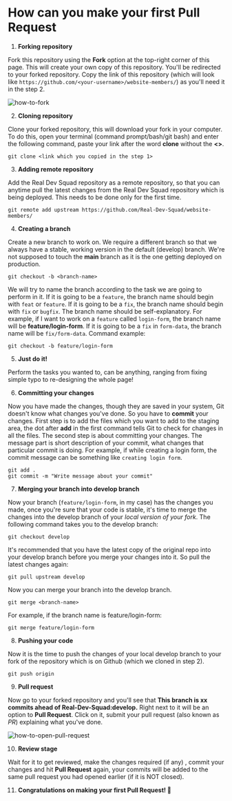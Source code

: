# How can you make your first **Pull Request**

1. **Forking repository**


Fork this repository using the **Fork** option at the top-right corner of this page. This will create your own copy of this repository. You'll be redirected to your forked repository. Copy the link of this repository (which will look like `https://github.com/<your-username>/website-members/`) as you'll need it in the step 2.

![how-to-fork](https://i.imgur.com/s9LLbOw.png)

2. **Cloning repository**


Clone your forked repository, this will download your fork in your computer. To do this, open your terminal (command prompt/bash/git bash) and enter the following command, paste your link after the word **clone** without the **<>**.
``` 
git clone <link which you copied in the step 1>
```

3. **Adding remote repository**



Add the Real Dev Squad repository as a remote repository, so that you can anytime pull the latest changes from the Real Dev Squad repository which is being deployed. This needs to be done only for the first time.
``` 
git remote add upstream https://github.com/Real-Dev-Squad/website-members/ 
```


4. **Creating a branch**



Create a new branch to work on. We require a different branch so that we always have a stable, working version in the default (develop) branch. We're not supposed to touch the **main** branch as it is the one getting deployed on production.
``` 
git checkout -b <branch-name> 
```
We will try to name the branch according to the task we are going to perform in it. If it is going to be a `feature`, the branch name should begin with `feat` or `feature`. If it is going to be a `fix`, the branch name should begin with `fix` or `bugfix`. The branch name should be self-explanatory.
For example, if I want to work on a `feature` called `login-form`, the branch name will be **feature/login-form**. If it is going to be a `fix` in `form-data`, the branch name will be `fix/form-data`. 
Command example:
``` 
git checkout -b feature/login-form
```

5. **Just do it!**



Perform the tasks you wanted to, can be anything, ranging from fixing simple typo to re-designing the whole page!

6. **Committing your changes**



Now you have made the changes, though they are saved in your system, Git doesn't know what changes you've done. So you have to **commit** your changes. First step is to add the files which you want to add to the staging area, the dot after **add** in the first command tells Git to check for changes in all the files. The second step is about committing your changes. The message part is short description of your commit, what changes that particular commit is doing. For example, if while creating a login form, the commit message can be something like `creating login form`.
``` 
git add .
git commit -m "Write message about your commit" 
```

7. **Merging your branch into develop branch**



Now your branch (`feature/login-form`, in my case) has the changes you made, once you're sure that your code is stable, it's time to merge the changes into the develop branch of your *local version of your fork*. The following command takes you to the develop branch:
``` 
git checkout develop
```

It's recommended that you have the latest copy of the original repo into your develop branch before you merge your changes into it. So pull the latest changes again:
```
git pull upstream develop
```
Now you can merge your branch into the develop branch.
```
git merge <branch-name>
```

For example, if the branch name is feature/login-form:
```
git merge feature/login-form
```

8. **Pushing your code**



Now it is the time to push the changes of your local develop branch to your fork of the repository which is on Github (which we cloned in step 2).
```
git push origin
```

9. **Pull request**



Now go to your forked repository and you'll see that **This branch is xx commits ahead of Real-Dev-Squad:develop.**  Right next to it will be an option to **Pull Request**. Click on it, submit your pull request (also known as *PR*) explaining what you've done.

![how-to-open-pull-request](https://i.imgur.com/NMAeWc2.png)

10. **Review stage**



Wait for it to get reviewed, make the changes required (if any) , commit your changes and hit **Pull Request** again, your commits will be added to the same pull request you had opened earlier (if it is NOT closed).

11. **Congratulations on making your first Pull Request! 🎉**
